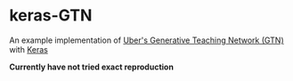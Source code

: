 # keras-GTN
An example implementation of [Uber's Generative Teaching Network (GTN)](https://eng.uber.com/generative-teaching-networks/) with [Keras](keras.io)

**Currently have not tried exact reproduction**
